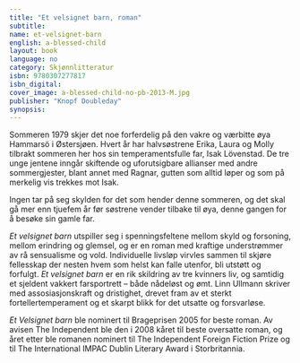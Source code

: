 ```yaml
---
title: "Et velsignet barn, roman"
subtitle:
name: et-velsignet-barn
english: a-blessed-child
layout: book
language: no
category: Skjønnlitteratur
isbn: 9780307277817
isbn_digital:
cover_image: a-blessed-child-no-pb-2013-M.jpg
publisher: "Knopf Doubleday"
synopsis:
---
```

Sommeren 1979 skjer det noe forferdelig på den vakre og værbitte øya Hammarsö i Østersjøen. Hvert år har halvsøstrene Erika, Laura og Molly tilbrakt sommeren her hos sin temperamentsfulle far, Isak Lövenstad. De tre unge jentene inngår skiftende og uforutsigbare allianser med andre sommergjester, blant annet med Ragnar, gutten som alltid løper og som på merkelig vis trekkes mot Isak.

Ingen tar på seg skylden for det som hender denne sommeren, og det skal gå mer enn tjuefem år før søstrene vender tilbake til øya, denne gangen for å besøke sin gamle far.

*Et velsignet barn* utspiller seg i spenningsfeltene mellom skyld og forsoning, mellom erindring og glemsel, og er en roman med kraftige understrømmer av rå sensualisme og vold. Individuelle livsløp virvles sammen til skjøre fellesskap der nesten hvem som helst kan falle utenfor, bli utstøtt og forfulgt. *Et velsignet barn* er en rik skildring av tre kvinners liv, og samtidig et sjeldent vakkert farsportrett – både nådeløst og ømt. Linn Ullmann skriver med assosiasjonskraft og dristighet, drevet fram av et sterkt fortellertemperament og et skarpt blikk for det utsatte og forsvarløse.

*Et Velsignet barn* ble nominert til Brageprisen 2005 for beste roman. Av avisen The Independent ble den i 2008 kåret til beste oversatte roman, og året etter ble romanen nominert til The Independent Foreign Fiction Prize og til The International IMPAC Dublin Literary Award i Storbritannia.
